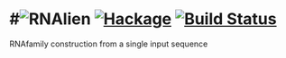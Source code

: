 #![RNAlien](http://www.tbi.univie.ac.at/~egg/RNAlien.png "RNAlien") [![Hackage](https://img.shields.io/hackage/v/RNAlien.svg)](https://hackage.haskell.org/package/RNAlien) [![Build Status](https://travis-ci.org/eggzilla/RNAlien.svg?branch=master)](https://travis-ci.org/eggzilla/RNAlien)
=========
RNAfamily construction from a single input sequence
